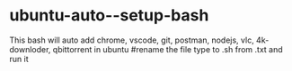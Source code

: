 # ubuntu-auto--setup-bash
  This bash will auto add chrome, vscode, git, postman, nodejs, vlc, 4k-downloder, qbittorrent in ubuntu
#rename the file type to .sh from .txt and run it
